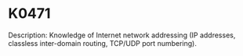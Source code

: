 # K0471
Description: Knowledge of Internet network addressing (IP addresses, classless inter-domain routing, TCP/UDP port numbering).
